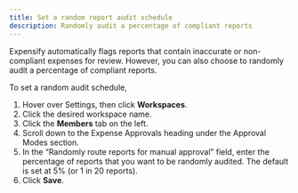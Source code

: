 ```yaml
---
title: Set a random report audit schedule
description: Randomly audit a percentage of compliant reports
---
```

<div id="expensify-classic" markdown="1">

Expensify automatically flags reports that contain inaccurate or non-compliant expenses for review. However, you can also choose to randomly audit a percentage of compliant reports.

To set a random audit schedule, 
1. Hover over Settings, then click **Workspaces**. 
2. Click the desired workspace name. 
3. Click the **Members** tab on the left. 
4. Scroll down to the Expense Approvals heading under the Approval Modes section.
5. In the “Randomly route reports for manual approval” field, enter the percentage of reports that you want to be randomly audited. The default is set at 5% (or 1 in 20 reports).
6. Click **Save**. 

</div>




